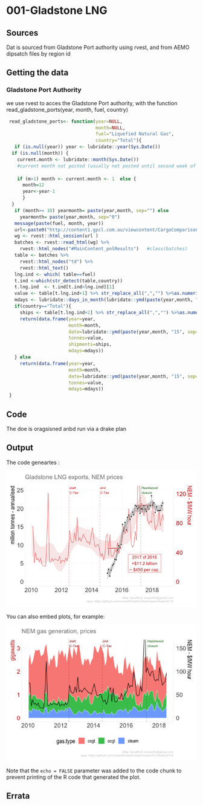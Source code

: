 001-Gladstone LNG
================

## Sources

Dat is sourced from Gladstone Port authority using rvest, and from AEMO
dipsatch files by region id

## Getting the data

### Gladstone Port Authority

we use rvest to acces the Gladstone Port authority, with the function
read\_gladstone\_ports(year, month, fuel, country)

``` r
 read_gladstone_ports<- function(year=NULL, 
                                 month=NULL,
                                 fuel="Liquefied Natural Gas",
                                 country="Total"){
   if (is.null(year)) year <- lubridate::year(Sys.Date())
  if (is.null(month)) {
    current.month <- lubridate::month(Sys.Date())
    #current month not posted (usually not posted until second week of current month)
 
    if (m>1) month <- current.month <- 1  else {
      month=12
      year<-year-1
      }
  }
   if (month>= 10) yearmonth= paste(year,month, sep="") else 
     yearmonth= paste(year,month, sep="0")
   message(paste(fuel, month, year))
   url<-paste0("http://content1.gpcl.com.au/viewcontent/CargoComparisonsSelection/CargoOriginDestination.aspx?View=C&Durat=M&Key=",yearmonth)
   wg <- rvest::html_session(url )
   batches <- rvest::read_html(wg) %>%
     rvest::html_nodes("#MainContent_pnlResults")   #class(batches)
   table <- batches %>%
     rvest::html_nodes("td") %>%
     rvest::html_text()
   lng.ind <- which( table==fuel)
   t.ind <-which(str_detect(table,country))
   t.lng.ind  <- t.ind[t.ind>lng.ind][1]
   value <- table[t.lng.ind+1] %>% str_replace_all(",","") %>%as.numeric()
   mdays <- lubridate::days_in_month(lubridate::ymd(paste(year,month, "01", sep="-")))
   if(country=="Total"){
     ships <- table[t.lng.ind+2] %>% str_replace_all(",","") %>%as.numeric()
     return(data.frame(year=year, 
                       month=month, 
                       date=lubridate::ymd(paste(year,month, "15", sep="-")),
                       tonnes=value, 
                       shipments=ships, 
                       mdays=mdays))
   } else 
     return(data.frame(year=year, 
                       month=month,  
                       date=lubridate::ymd(paste(year,month, "15", sep="-")),
                       tonnes=value,
                       mdays=mdays))
 }
```

## Code

The doe is oragsisned anbd run via a drake plan

## Output

The code geneartes :

![](Readme_files/figure-gfm/repo001-1.png)<!-- -->

You can also embed plots, for example:

![](Readme_files/figure-gfm/repo002-1.png)<!-- -->

Note that the `echo = FALSE` parameter was added to the code chunk to
prevent printing of the R code that generated the plot.

## Errata
